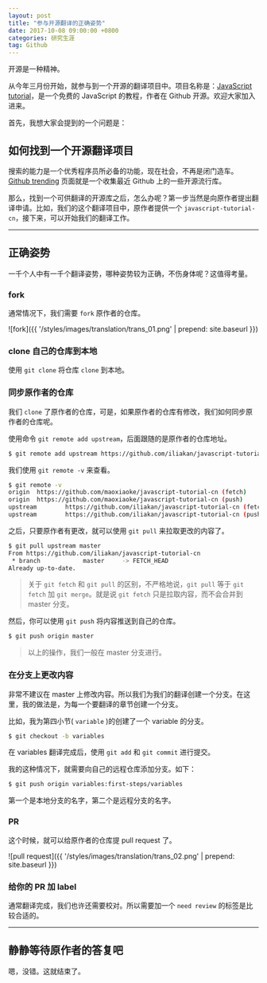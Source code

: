 ```yaml
---
layout: post
title: "参与开源翻译的正确姿势"
date: 2017-10-08 09:00:00 +0800
categories: 研究生涯
tag: Github
---
```


开源是一种精神。

从今年三月份开始，就参与到一个开源的翻译项目中。项目名称是：[JavaScript tutorial](https://github.com/iliakan/javascript-tutorial-cn)，是一个免费的 JavaScript 的教程，作者在 Github 开源。欢迎大家加入进来。

<!-- more -->

首先，我想大家会提到的一个问题是：

## 如何找到一个开源翻译项目

搜索的能力是一个优秀程序员所必备的功能，现在社会，不再是闭门造车。[Github trending](https://github.com/trending) 页面就是一个收集最近 Github 上的一些开源流行库。

那么，找到一个可供翻译的开源库之后，怎么办呢？第一步当然是向原作者提出翻译申请。比如，我们的这个翻译项目中，原作者提供一个 `javascript-tutorial-cn`，接下来，可以开始我们的翻译工作。

---

## 正确姿势

一千个人中有一千个翻译姿势，哪种姿势较为正确，不伤身体呢？这值得考量。

### fork

通常情况下，我们需要 `fork` 原作者的仓库。

![fork]({{ '/styles/images/translation/trans_01.png' | prepend: site.baseurl }})

### clone 自己的仓库到本地

使用 `git clone` 将仓库 `clone` 到本地。

### 同步原作者的仓库

我们 `clone` 了原作者的仓库，可是，如果原作者的仓库有修改，我们如何同步原作者的仓库呢。

使用命令 `git remote add upstream`，后面跟随的是原作者的仓库地址。

```bash
$ git remote add upstream https://github.com/iliakan/javascript-tutorial-cn
```

我们使用 `git remote -v` 来查看。

```bash
$ git remote -v
origin  https://github.com/maoxiaoke/javascript-tutorial-cn (fetch)
origin  https://github.com/maoxiaoke/javascript-tutorial-cn (push)
upstream        https://github.com/iliakan/javascript-tutorial-cn (fetch)
upstream        https://github.com/iliakan/javascript-tutorial-cn (push)
```

之后，只要原作者有更改，就可以使用 `git pull` 来拉取更改的内容了。

```bash
$ git pull upstream master
From https://github.com/iliakan/javascript-tutorial-cn
 * branch            master     -> FETCH_HEAD
Already up-to-date.
```

> 关于 `git fetch` 和 `git pull` 的区别，不严格地说，`git pull` 等于 `git fetch` 加 `git merge`。就是说 `git fetch` 只是拉取内容，而不会合并到 master 分支。

然后，你可以使用 `git push` 将内容推送到自己的仓库。

```bash
$ git push origin master
```

> 以上的操作，我们一般在 master 分支进行。

### 在分支上更改内容

非常不建议在 master 上修改内容。所以我们为我们的翻译创建一个分支。在这里，我的做法是，为每一个要翻译的章节创建一个分支。

比如，我为第四小节( `variable` )的创建了一个 variable 的分支。

```bash
$ git checkout -b variables
```

在 variables 翻译完成后，使用 `git add` 和 `git commit` 进行提交。

我的这种情况下，就需要向自己的远程仓库添加分支。如下：

```bash
$ git push origin variables:first-steps/variables
```

第一个是本地分支的名字，第二个是远程分支的名字。

### PR

这个时候，就可以给原作者的仓库提 pull request 了。

![pull request]({{ '/styles/images/translation/trans_02.png' | prepend: site.baseurl }})

### 给你的 PR 加 label

通常翻译完成，我们也许还需要校对。所以需要加一个 `need review` 的标签是比较合适的。

---

## 静静等待原作者的答复吧

嗯，没错。这就结束了。